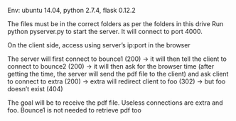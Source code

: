 Env: ubuntu 14.04, python 2.7.4, flask 0.12.2

The files must be in the correct folders as per the folders in this drive
Run python pyserver.py to start the server. 
It will connect to port 4000.

On the client side, access using server’s ip:port in the browser

The server will first connect to bounce1 (200) -> it will then tell the client to connect to bounce2 (200) -> it will then ask for the browser time (after getting the time, the server will send the pdf file to the client) and ask client to connect to extra (200) -> extra will redirect client to foo (302) -> but foo doesn’t exist (404)   

The goal will be to receive the pdf file. 
Useless connections are extra and foo. Bounce1 is not needed to retrieve pdf too


